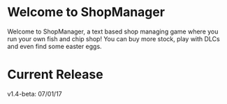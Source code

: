# Welcome to ShopManager
Welcome to ShopManager, a text based shop managing game where you run your own fish and chip shop! You can buy more stock, play with DLCs and even find some easter eggs.

# Current Release
v1.4-beta: 07/01/17
